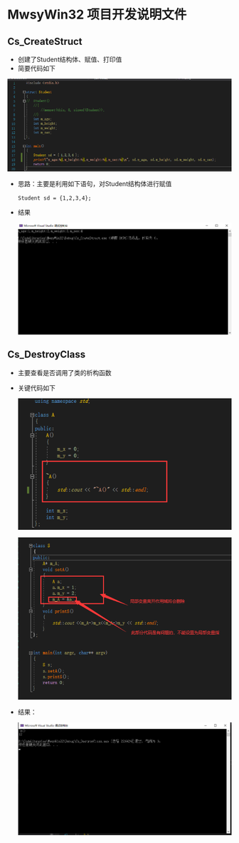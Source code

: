 # MwsyWin32 项目开发说明文件

## Cs_CreateStruct

* 创建了Student结构体、赋值、打印值
* 简要代码如下

![image-20220415002204320](./doc/image-20220415002204320.png)

* 思路：主要是利用如下语句，对Student结构体进行赋值

  ```
  Student sd = {1,2,3,4};
  ```

* 结果

  ![image-20220415002438410](./doc/image-20220415002438410.png)

  

## Cs_DestroyClass

* 主要查看是否调用了类的析构函数

* 关键代码如下

  ![image-20220415002838482](./doc/image-20220415002838482.png)

  ![image-20220415003028746](./doc/image-20220415003028746.png)

* 结果：

  ![image-20220415003126815](./doc/image-20220415003126815.png)

  